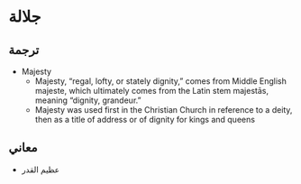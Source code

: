 
# جلالة

## ترجمة

* Majesty
	* Majesty, “regal, lofty, or stately dignity,” comes from Middle English majeste, which ultimately comes from the Latin stem majestās, meaning “dignity, grandeur.” 
	* Majesty was used first in the Christian Church in reference to a deity, then as a title of address or of dignity for kings and queens

## معاني

* عظيم القدر
